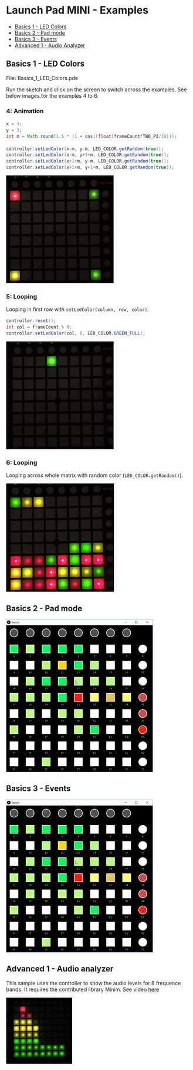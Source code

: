 # Launch Pad MINI - Examples

* [Basics 1 - LED Colors](#basics-1---LED-colors)
* [Basics 2 - Pad mode](#basics-2---pad-mode)
* [Basics 3 - Events](#basics-3---events)
* [Advanced 1 - Audio Analyzer](#advanced-1--audio-analyzer)

## Basics 1 - LED Colors

File:  Basics_1_LED_Colors.pde

Run the sketch and click on the screen to switch across the examples. See below images for the examples 4 to 6.

### 4: Animation

``` Java
x = 3;
y = 3;
int m = Math.round(1.5 * (1 + cos((float)frameCount*TWO_PI/10)));

controller.setLedColor(x-m, y-m, LED_COLOR.getRandom(true));
controller.setLedColor(x-m, y+1+m, LED_COLOR.getRandom(true));
controller.setLedColor(x+1+m, y-m, LED_COLOR.getRandom(true));
controller.setLedColor(x+1+m, y+1+m, LED_COLOR.getRandom(true));
```

![Example 4](../.github/assets/LaunchpadMin_Example_4.gif)



### 5: Looping

 Looping in first row with `setLedColor(column, row, color)`.

```Java
controller.reset();
int col = frameCount % 8;
controller.setLedColor(col, 0, LED_COLOR.GREEN_FULL); 
```
![Example 5](../.github/assets/LaunchpadMin_Example_5.gif)

### 6: Looping

Looping across whole matrix with random color (`LED_COLOR.getRandom()`).

![Example 6](../.github/assets/LaunchpadMin_Example_6.gif)

## Basics 2 - Pad mode

![Example 2](../.github/assets/example-padmode-loop.jpg)

## Basics 3 - Events

![Example 2](../.github/assets/example-padmode-loop.jpg)


## Advanced 1 - Audio analyzer
This sample uses the controller to show the audio levels for 8 frequence bands. It requires the contributed library Minim.
See video [here](https://www.reddit.com/r/processing/comments/9rdeby/some_tests_with_launchpad_mini_for_processing_got/)  

![Advanced, Example 1](../.github/assets/LaunchpadMin_Advanced_Example_1.gif)

